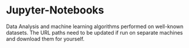 # Jupyter-Notebooks
Data Analysis and machine learning algorithms performed on well-known datasets. 
The URL paths need to be updated if run on separate machines and download them for yourself. 

